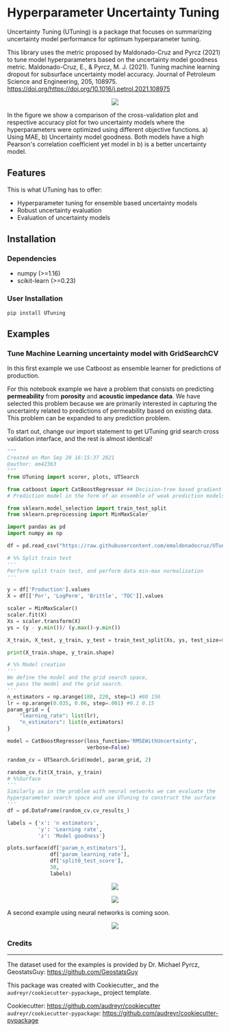 # Hyperparameter Uncertainty Tuning

Uncertainty Tuning (UTuning) is a package that focuses on summarizing uncertainty model performance for optimum hyperparameter tuning.

This library uses the metric proposed by Maldonado-Cruz and Pyrcz (2021) to tune model hyperparameters based on the uncertainty model goodness metric.
Maldonado-Cruz, E., & Pyrcz, M. J. (2021). Tuning machine learning dropout for subsurface uncertainty model accuracy. Journal of Petroleum Science and Engineering, 205, 108975. https://doi.org/https://doi.org/10.1016/j.petrol.2021.108975

<p align="center">
    <img src="https://raw.githubusercontent.com/emaldonadocruz/UTuning/master/figures/CrossVal.png"/>
</p>

In the figure we show a comparison of the cross-validation plot and respective accuracy plot for two uncertainty models where the hyperparameters were optimized using different objective functions. a) Using MAE, b) Uncertainty model goodness.
Both models have a high Pearson's correlation coefficient yet model in b) is a better uncertainty model.

## Features
This is what UTuning has to offer:

* Hyperparameter tuning for ensemble based uncertainty models
* Robust uncertainty evaluation
* Evaluation of uncertainty models

## Installation

### Dependencies

- numpy (>=1.16)
- scikit-learn (>=0.23)

### User Installation

`pip install UTuning`

## Examples

### Tune Machine Learning uncertainty model with GridSearchCV
In this first example we use Catboost as ensemble learner for predictions of production.

For this notebook example we have a problem that consists on predicting **permeability** from **porosity** and **acoustic impedance data**. We have selected this problem because we are primarily interested in capturing the uncertainty related to predictions of permeability based on existing data. 
This problem can be expanded to any prediction problem.

To start out, change our import statement to get UTuning grid search cross validation interface, and the rest is almost identical!

```python
"""
Created on Mon Sep 20 16:15:37 2021
@author: em42363
"""
from UTuning import scorer, plots, UTSearch

from catboost import CatBoostRegressor ## Decision-tree based gradient boosting
# Prediction model in the form of an ensemble of weak prediction models

from sklearn.model_selection import train_test_split
from sklearn.preprocessing import MinMaxScaler

import pandas as pd
import numpy as np

df = pd.read_csv("https://raw.githubusercontent.com/emaldonadocruz/UTuning/master/dataset/unconv_MV.csv") #

# %% Split train test
'''
Perform split train test, and perform data min-max normalization
'''

y = df['Production'].values
X = df[['Por', 'LogPerm', 'Brittle', 'TOC']].values

scaler = MinMaxScaler()
scaler.fit(X)
Xs = scaler.transform(X)
ys = (y - y.min())/ (y.max()-y.min())

X_train, X_test, y_train, y_test = train_test_split(Xs, ys, test_size=0.33)

print(X_train.shape, y_train.shape)

# %% Model creation
'''
We define the model and the grid search space,
we pass the model and the grid search.
'''
n_estimators = np.arange(180, 220, step=1) #80 150
lr = np.arange(0.035, 0.06, step=.001) #0.1 0.15
param_grid = {
    "learning_rate": list(lr),
    "n_estimators": list(n_estimators)
}

model = CatBoostRegressor(loss_function='RMSEWithUncertainty',
                          verbose=False)

random_cv = UTSearch.Grid(model, param_grid, 2)

random_cv.fit(X_train, y_train)
# %%Surface
'''
Similarly as in the problem with neural networks we can evaluate the
hyperparameter search space and use UTuning to construct the surface
'''
df = pd.DataFrame(random_cv.cv_results_)

labels = {'x': 'n estimators',
          'y': 'Learning rate',
          'z': 'Model goodness'}

plots.surface(df['param_n_estimators'],
              df['param_learning_rate'],
              df['split0_test_score'],
              30,
              labels)
```

<p align="center">
    <img src="https://raw.githubusercontent.com/emaldonadocruz/UTuning/master/figures/Catboost_Accuracy_plot.png"/>
</p>

<p align="center">
    <img src="https://raw.githubusercontent.com/emaldonadocruz/UTuning/master/figures/Catboost_example.png"/>
</p>


A second example using neural networks is coming soon.

<p align="center">
    <img src="https://raw.githubusercontent.com/emaldonadocruz/UTuning/master/figures/SearchSpace.png"/>
</p>

### Credits
-------
The dataset used for the examples is provided by Dr. Michael Pyrcz, GeostatsGuy: https://github.com/GeostatsGuy

This package was created with Cookiecutter_ and the `audreyr/cookiecutter-pypackage`_ project template.

Cookiecutter: https://github.com/audreyr/cookiecutter
`audreyr/cookiecutter-pypackage`: https://github.com/audreyr/cookiecutter-pypackage


